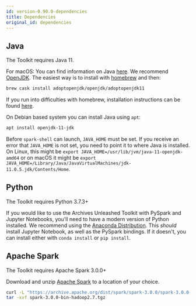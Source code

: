 ```yaml
---
id: version-0.90.0-dependencies
title: Dependencies
original_id: dependencies
---
```


## Java

The Toolkit requires Java 11.

For macOS: You can find information on Java
[here](https://java.com/en/download/help/mac_install.xml). We recommend
[OpenJDK](https://adoptopenjdk.net/). The easiest way is to install
with [homebrew](https://brew.sh) and then:

```bash
brew cask install adoptopenjdk/openjdk/adoptopenjdk11
```

If you run into difficulties with homebrew, installation instructions can be
found [here](https://adoptopenjdk.net/).

On Debian based system you can install Java using `apt`:

```bash
apt install openjdk-11-jdk
```

Before `spark-shell` can launch, `JAVA_HOME` must be set. If you receive an
error that `JAVA_HOME` is not set, you need to point it to where Java is
installed. On Linux, this might be
`export JAVA_HOME=/usr/lib/jvm/java-11-openjdk-amd64` or on macOS it might be
`export JAVA_HOME=/Library/Java/JavaVirtualMachines/jdk-11.0.5.jdk/Contents/Home`.

## Python

The Toolkit requires Python 3.7.3+

If you would like to use the Archives Unleashed Toolkit with PySpark and
Jupyter Notebooks, you'll need to have a modern version of Python installed.
We recommend using the
[Anaconda Distribution](https://www.anaconda.com/distribution).
This _should_ install Jupyter Notebook, as well as the PySpark bindings. If
it doesn't, you can install either with `conda install` or `pip install`.

## Apache Spark

The Toolkit requires Apache Spark 3.0.0+

Download and unzip [Apache Spark](https://spark.apache.org) to a location of
your choice.

```bash
curl -L "https://archive.apache.org/dist/spark/spark-3.0.0/spark-3.0.0-bin-hadoop2.7.tgz" > spark-3.0.0-bin-hadoop2.7.tgz
tar -xvf spark-3.0.0-bin-hadoop2.7.tgz
```
